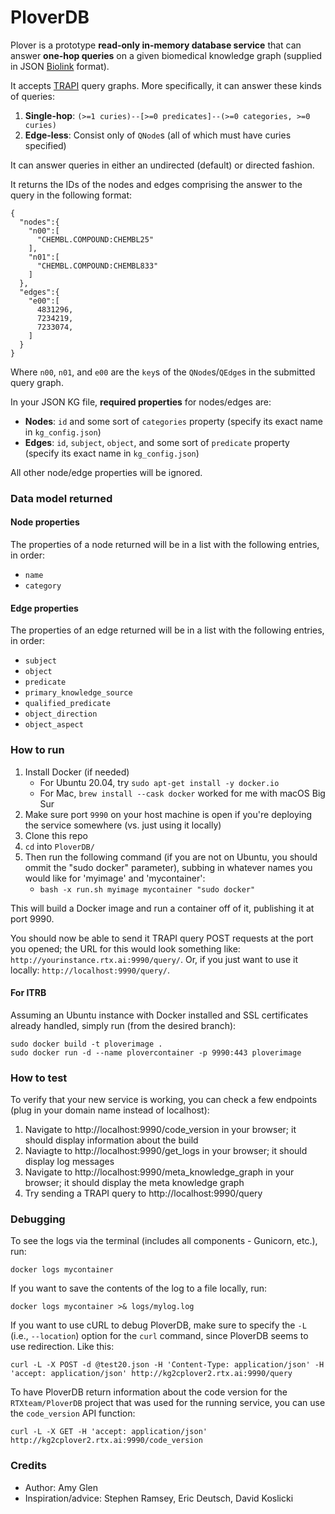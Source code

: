 # PloverDB

Plover is a prototype **read-only in-memory database service** that can answer **one-hop queries** on a given biomedical knowledge graph (supplied in JSON [Biolink](https://biolink.github.io/biolink-model/) format).

It accepts [TRAPI](https://github.com/NCATSTranslator/ReasonerAPI) query graphs. More specifically, it can answer these kinds of queries:

1. **Single-hop**: `(>=1 curies)--[>=0 predicates]--(>=0 categories, >=0 curies)`
2. **Edge-less**: Consist only of `QNode`s (all of which must have curies specified)

It can answer queries in either an undirected (default) or directed fashion.

It returns the IDs of the nodes and edges comprising the answer to the query in the following format:
```
{
  "nodes":{
    "n00":[
      "CHEMBL.COMPOUND:CHEMBL25"
    ],
    "n01":[
      "CHEMBL.COMPOUND:CHEMBL833"
    ]
  },
  "edges":{
    "e00":[
      4831296,
      7234219,
      7233074,
    ]
  }
}
```
Where `n00`, `n01`, and `e00` are the `key`s of the `QNode`s/`QEdge`s in the submitted query graph. 

In your JSON KG file, **required properties** for nodes/edges are:
* **Nodes**: `id` and some sort of `categories` property (specify its exact name in `kg_config.json`)
* **Edges**: `id`, `subject`, `object`, and some sort of `predicate` property (specify its exact name in `kg_config.json`)

All other node/edge properties will be ignored.

### Data model returned

#### Node properties
The properties of a node returned will be in a list with the following entries, in order:

- `name`
- `category`
  
#### Edge properties

The properties of an edge returned will be in a list with the following entries, in order:

- `subject`
- `object`
- `predicate`
- `primary_knowledge_source`
- `qualified_predicate`
- `object_direction`
- `object_aspect`

### How to run

1. Install Docker (if needed)
    * For Ubuntu 20.04, try `sudo apt-get install -y docker.io`
    * For Mac, `brew install --cask docker` worked for me with macOS Big Sur
1. Make sure port `9990` on your host machine is open if you're deploying the service somewhere (vs. just using it locally)
1. Clone this repo
1. `cd` into `PloverDB/`
1. Then run the following command (if you are not on Ubuntu, you should ommit the "sudo docker" parameter), subbing in whatever names you would like for 'myimage' and 'mycontainer':
    * `bash -x run.sh myimage mycontainer "sudo docker"`

This will build a Docker image and run a container off of it, publishing it at port 9990.

You should now be able to send it TRAPI query POST requests at the port you opened; the URL for this would look something like: `http://yourinstance.rtx.ai:9990/query/`. Or, if you just want to use it locally: `http://localhost:9990/query/`.

#### For ITRB

Assuming an Ubuntu instance with Docker installed and SSL certificates already handled, simply run (from the desired branch):
```
sudo docker build -t ploverimage .
sudo docker run -d --name plovercontainer -p 9990:443 ploverimage
```

### How to test
To verify that your new service is working, you can check a few endpoints (plug in your domain name instead of localhost):
   1. Navigate to http://localhost:9990/code_version in your browser; it should display information about the build
   2. Naviagte to http://localhost:9990/get_logs in your browser; it should display log messages
   3. Navigate to http://localhost:9990/meta_knowledge_graph in your browser; it should display the meta knowledge graph
   4. Try sending a TRAPI query to http://localhost:9990/query

### Debugging
To see the logs via the terminal (includes all components - Gunicorn, etc.), run:
 ```
 docker logs mycontainer
```
If you want to save the contents of the log to a file locally, run:
```
docker logs mycontainer >& logs/mylog.log
```

If you want to use cURL to debug PloverDB, make sure to specify the `-L` (i.e., `--location`) option for the `curl` command, since PloverDB seems to use redirection. Like this:
```
curl -L -X POST -d @test20.json -H 'Content-Type: application/json' -H 'accept: application/json' http://kg2cplover2.rtx.ai:9990/query
```

To have PloverDB return information about the code version for the `RTXteam/PloverDB`
project that was used for the running service, you can use the `code_version` API
function:

```
curl -L -X GET -H 'accept: application/json' http://kg2cplover2.rtx.ai:9990/code_version
```

### Credits

* Author: Amy Glen
* Inspiration/advice: Stephen Ramsey, Eric Deutsch, David Koslicki
